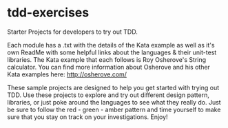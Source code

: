 # tdd-exercises
Starter Projects for developers to try out TDD.

Each module has a .txt with the details of the Kata example as well as it's own ReadMe with some helpful links about the languages & their unit-test libraries.  The Kata example that each follows is Roy Osherove's String calculator.  You can find more information about Osherove and his other Kata examples here:  http://osherove.com/

These sample projects are designed to help you get started with trying out TDD.  Use these projects to explore and try out different design pattern, libraries, or just poke around the languages to see what they really do. Just be sure to follow the red - green - amber pattern and time yourself to make sure that you stay on track on your investigations. Enjoy! 


